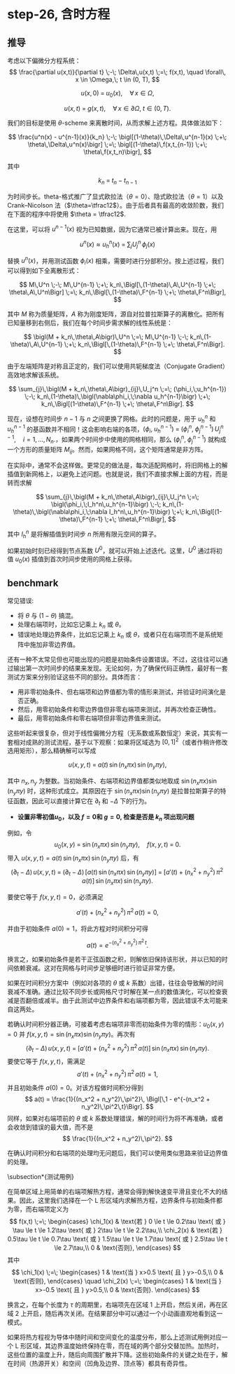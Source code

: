# step-26, 含时方程

## 推导

考虑以下偏微分方程系统：
$$
\frac{\partial u(x,t)}{\partial t} \;-\; \Delta\,u(x,t) \;=\; f(x,t),
\quad \forall\, x \in \Omega,\; t \in (0, T),
$$

$$
u(x,0) \;=\; u_0(x), \quad \forall\, x \in \Omega,
$$

$$
u(x,t) \;=\; g(x,t), \quad \forall\, x \in \partial\Omega,\; t \in (0,T).
$$

我们的目标是使用 $\theta$-scheme 来离散时间，从而求解上述方程。具体做法如下：

$$
\frac{u^n(x) - u^{n-1}(x)}{k_n}
\;-\;
\bigl[(1-\theta)\,\Delta\,u^{n-1}(x) \;+\; \theta\,\Delta\,u^n(x)\bigr]
\;=\;
\bigl[(1-\theta)\,f(x,t_{n-1}) \;+\; \theta\,f(x,t_n)\bigr],
$$

其中

$$
k_n \;=\; t_n - t_{n-1}
$$

为时间步长。theta-格式推广了显式欧拉法（$\theta=0$）、隐式欧拉法（$\theta=1$）以及 Crank–Nicolson 法（$\theta=\tfrac12$）。由于后者具有最高的收敛阶数，我们在下面的程序中将使用 $\theta = \tfrac12$.

在这里，可以将 $u^{n-1}(x)$ 视为已知数据，因为它通常已被计算出来。现在，用

$$
u^n(x) \approx u_h^n(x) \;=\; \sum_{j} U_j^n\,\phi_j(x)
$$

替换 $u^n(x)$，并用测试函数 $\phi_i(x)$ 相乘，需要时进行分部积分。按上述过程，我们可以得到如下全离散形式：

$$
M\,U^n \;-\; M\,U^{n-1}
\;+\; k_n\,\Bigl[\,(1-\theta)\,A\,U^{n-1} \;+\; \theta\,A\,U^n\Bigr]
\;=\;
k_n\,\Bigl[\,(1-\theta)\,F^{n-1} \;+\; \theta\,F^n\Bigr],
$$

其中 $M$ 称为质量矩阵，$A$ 称为刚度矩阵，源自对拉普拉斯算子的离散化。把所有已知量移到右侧后，我们在每个时间步需求解的线性系统是：

$$
\bigl(M + k_n\,\theta\,A\bigr)\,U^n
\;=\;
M\,U^{n-1}
\;-\; k_n\,(1-\theta)\,A\,U^{n-1}
\;+\;
k_n\,\Bigl[\,(1-\theta)\,F^{n-1} \;+\; \theta\,F^n\Bigr].
$$

由于左端矩阵是对称且正定的，我们可以使用共轭梯度法（Conjugate Gradient）高效地求解该系统。

$$
\sum_{j}\,\bigl(M + k_n\,\theta\,A\bigr)_{ij}\,U_j^n
\;=\;
(\phi_i,\;u_h^{n-1})
\;-\;
k_n\,(1-\theta)\,\bigl(\nabla\phi_i,\;\nabla u_h^{n-1}\bigr)
\;+\;
k_n\,\Bigl[(1-\theta)\,F^{n-1} \;+\; \theta\,F^n\Bigr].
$$

现在，设想在时间步 $n-1$ 与 $n$ 之间更换了网格。此时的问题是，用于 $u_h^n$ 和 $u_h^{n-1}$ 的基函数并不相同！这会影响右端的各项，$(\phi_i,\;u_h^{n-1})\;=\;\bigl(\phi_i^n,\;\phi_j^{n-1}\bigr)\,U_j^{n-1},\quad i=1,\dots,N_n.$，如果两个时间步中使用的网格相同，那么 $(\phi_i^n,\;\phi_j^{n-1})$ 就构成一个方形的质量矩阵 $M_{ij}$。然而，如果网格不同，这个矩阵通常是非方阵。

在实际中，通常不会这样做。更常见的做法是，每次适配网格时，将旧网格上的解插值到新网格上，以避免上述问题。也就是说，我们不直接求解上面的方程，而是转而求解

$$
\sum_{j}\,\bigl(M + k_n\,\theta\,A\bigr)_{ij}\,U_j^n
\;=\;
\bigl(\phi_i,\;I_h^n\,u_h^{n-1}\bigr)
\;-\;
k_n\,(1-\theta)\,\bigl(\nabla\phi_i,\;\nabla I_h^n\,u_h^{n-1}\bigr)
\;+\;
k_n\,\Bigl[(1-\theta)\,F^{n-1} \;+\; \theta\,F^n\Bigr],
$$

其中 $I_h^n$ 是将解插值到时间步 $n$ 所用有限元空间的算子。

如果初始时刻已经得到节点系数 $U^0$，就可以开始上述迭代。这里，$U^0$ 通过将初值 $u_0(x)$ 插值到首次时间步使用的网格上获得。

## benchmark

常见错误:

* 将 $\theta$ 与 $(1-\theta)$ 搞混。
* 处理右端项时，比如忘记乘上 $k_n$ 或 $\theta$。
* 错误地处理边界条件，比如忘记乘上 $k_n$ 或 $\theta$，或者只在右端项而不是系统矩阵中施加非零边界值。


还有一种不太常见但也可能出现的问题是初始条件设置错误。不过，这往往可以通过输出第一次时间步的结果来发现。无论如何，为了确保代码正确性，最好有一套测试方案来分别验证这些不同的部分。具体而言：

* 用非零初始条件、但右端项和边界值都为零的情形来测试，并验证时间演化是否正确。
* 然后，用零初始条件和零边界值但非零右端项来测试，并再次检查正确性。
* 最后，用零初始条件和零右端项但非零边界值来测试。


这些听起来很复杂，但对于线性偏微分方程（无系数或系数恒定）来说，其实有一套相对成熟的测试流程，基于以下观察：如果将区域选为 $[0,1]^2$（或者作稍许修改选用矩形），那么精确解可以写成

$$
u(x,y,t) \;=\; a(t)\,\sin(n_x\pi x)\,\sin(n_y\pi y),
$$

其中 $n_x,\,n_y$ 为整数。当初始条件、右端项和边界值都类似地取成 $\sin(n_x\pi x)\sin(n_y\pi y)$ 时，这种形式成立。其原因在于 $\sin(n_x\pi x)\sin(n_y\pi y)$ 是拉普拉斯算子的特征函数，因此可以直接计算它在 $\partial_t$ 和 $-\Delta$ 下的行为。

* **设置非零初值$u_0$，以及 $f=0$和 $g=0$, 检查是否是 $k_n$ 项出现问题**

例如，令
$$
u_0(x,y) \;=\; \sin(n_x\pi x)\,\sin(n_y\pi y),
\quad
f(x,y,t) \;=\; 0.
$$
带入 $u(x,y,t) = a(t)\,\sin(n_x\pi x)\,\sin(n_y\pi y)$ 后，有
$$
\bigl(\partial_t - \Delta\bigr)\,u(x,y,t)
\;=\;
\bigl(\partial_t - \Delta\bigr)\,\bigl[a(t)\,\sin(n_x\pi x)\,\sin(n_y\pi y)\bigr]
\;=\;
\bigl[a'(t) + (n_x^2 + n_y^2)\,\pi^2\,a(t)\bigr]\,
\sin(n_x\pi x)\,\sin(n_y\pi y).
$$

要使它等于 $f(x,y,t)=0$，必须满足

$$
a'(t) + (n_x^2 + n_y^2)\,\pi^2\,a(t) = 0,
$$

并由于初始条件 $a(0)=1$，将此方程对时间积分可得

$$
a(t) = e^{-(n_x^2 + n_y^2)\,\pi^2\,t}.
$$

换言之，如果初始条件是若干正弦函数之积，则解依旧保持该形状，并以已知的时间依赖衰减。这对在网格与时间步足够细时进行验证非常方便。

如果在时间积分方案中（例如对各项的 $\theta$ 或 $k$ 系数）出错，往往会导致解的时间衰减不准确。通过比较不同步长或网格尺寸时解在某一点的数值演化，可以检查衰减是否翻倍或减半。由于此测试中边界条件和右端项都为零，因此错误不太可能来自这两处。

若确认时间积分器正确，可接着考虑右端项非零而初始条件为零的情形：$u_0(x,y) = 0$ 并 $f(x,y,t) = \sin(n_x\pi x)\sin(n_y\pi y)$。再次有
$$
\bigl(\partial_t - \Delta\bigr)\,u(x,y,t)
\;=\;
\bigl[a'(t) + (n_x^2 + n_y^2)\,\pi^2\,a(t)\bigr]\,
\sin(n_x\pi x)\,\sin(n_y\pi y).
$$
要使它等于 $f(x,y,t)$，需满足
$$
a'(t) + (n_x^2 + n_y^2)\,\pi^2\,a(t) = 1,
$$
并且初始条件 $a(0)=0$。对该方程做时间积分得到
$$
a(t) = \frac{1}{(n_x^2 + n_y^2)\,\pi^2}\,
\Bigl[\,1 - e^{-(n_x^2 + n_y^2)\,\pi^2\,t}\Bigr].
$$
同样，如果对右端项前的 $\theta$ 或 $k$ 系数处理错误，解的时间行为将不再准确，或者会收敛到错误的最大值，而不是
$$
\frac{1}{(n_x^2 + n_y^2)\,\pi^2}.
$$

在确认时间积分和右端项的处理均无问题后，我们可以使用类似思路来验证边界值的处理。

\subsection*{测试用例}

在简单区域上用简单的右端项解热方程，通常会得到解快速变平滑且变化不大的结果。因此，这里我们选择在一个 L 形区域内求解热方程，边界条件与初始条件都为零，而右端项定义为
$$
f(x,t) \;=\;
\begin{cases}
\chi_1(x) & \text{若 } 0 \le t \le 0.2\tau \text{ 或 } \tau \le t \le 1.2\tau \text{ 或 } 2\tau \le t \le 2.2\tau,\\
\chi_2(x) & \text{若 } 0.5\tau \le t \le 0.7\tau \text{ 或 } 1.5\tau \le t \le 1.7\tau \text{ 或 } 2.5\tau \le t \le 2.7\tau,\\
0 & \text{否则},
\end{cases}
$$
其中
$$
\chi_1(x) \;=\;
\begin{cases}
1 & \text{当 } x>0.5 \text{ 且 } y>-0.5,\\
0 & \text{否则},
\end{cases}
\quad
\chi_2(x) \;=\;
\begin{cases}
1 & \text{当 } x>-0.5 \text{ 且 } y>0.5,\\
0 & \text{否则}.
\end{cases}
$$

换言之，在每个长度为 $\tau$ 的周期里，右端项先在区域 1 上开启，然后关闭，再在区域 2 上开启，随后再次关闭。在结果部分中可以通过一个小动画直观地看到这一模式。

如果将热方程视为导体中随时间和空间变化的温度分布，那么上述测试用例对应一个 L 形区域，其边界温度始终保持在零，而在域的两个部分交替加热。加热时，这些位置的温度上升，随后向周围扩散并下降。这些初始条件的关键之处在于，解在时间（热源开关）和空间（凹角及边界、顶点等）都具有奇异性。




<!--stackedit_data:
eyJoaXN0b3J5IjpbLTk4OTM3OTcxOCwtMjUzMjEyOTEzLC0xND
c1MTIzNDc4LC00MzYxNTkzMTMsLTE5MDQ1NzkwMzcsMTE5NDQx
MzYyOSwtNDE3ODY3MzgxXX0=
-->